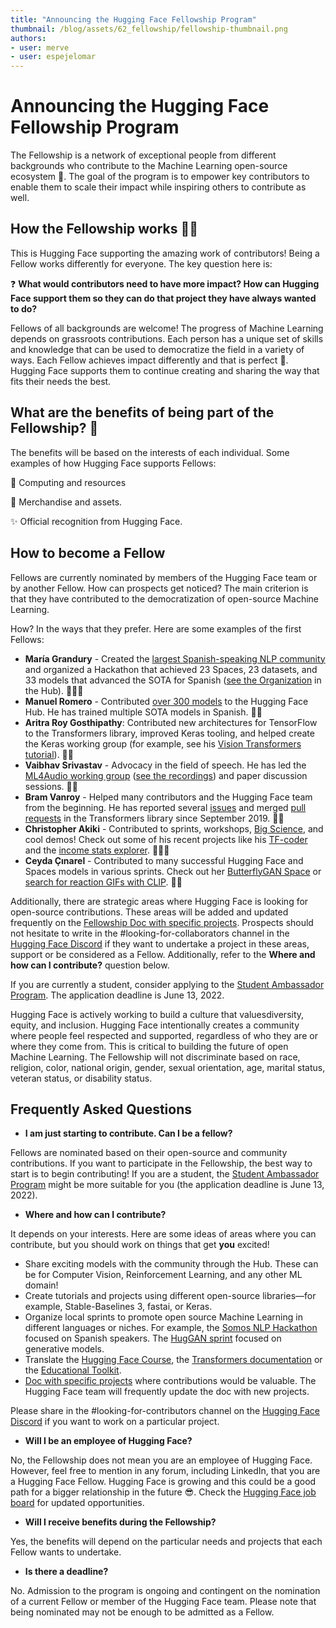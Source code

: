 ```yaml
---
title: "Announcing the Hugging Face Fellowship Program"
thumbnail: /blog/assets/62_fellowship/fellowship-thumbnail.png
authors:
- user: merve
- user: espejelomar
---
```


# Announcing the Hugging Face Fellowship Program

<!-- {blog_metadata} -->
<!-- {authors} -->


The Fellowship is a network of exceptional people from different backgrounds who contribute to the Machine Learning open-source ecosystem 🚀. The goal of the program is to empower key contributors to enable them to scale their impact while inspiring others to contribute as well.

## How the Fellowship works 🙌🏻

This is Hugging Face supporting the amazing work of contributors! Being a Fellow works differently for everyone. The key question here is:

❓ **What would contributors need to have more impact? How can Hugging Face support them so they can do that project they have always wanted to do?**

Fellows of all backgrounds are welcome! The progress of Machine Learning depends on grassroots contributions. Each person has a unique set of skills and knowledge that can be used to democratize the field in a variety of ways. Each Fellow achieves impact differently and that is perfect 🌈. Hugging Face supports them to continue creating and sharing the way that fits their needs the best.

## What are the benefits of being part of the Fellowship? 🤩

The benefits will be based on the interests of each individual. Some examples of how Hugging Face supports Fellows:

💾 Computing and resources

🎁 Merchandise and assets.

✨ Official recognition from Hugging Face.

## How to become a Fellow

Fellows are currently nominated by members of the Hugging Face team or by another Fellow. How can prospects get noticed? The main criterion is that they have contributed to the democratization of open-source Machine Learning.

How? In the ways that they prefer. Here are some examples of the first Fellows:

- **María Grandury** - Created the [largest Spanish-speaking NLP community](https://somosnlp.org/) and organized a Hackathon that achieved 23 Spaces, 23 datasets, and 33 models that advanced the SOTA for Spanish ([see the Organization](https://huggingface.co/hackathon-pln-es) in the Hub). 👩🏼‍🎤
- **Manuel Romero** - Contributed [over 300 models](https://huggingface.co/mrm8488) to the Hugging Face Hub. He has trained multiple SOTA models in Spanish. 🤴🏻
- **Aritra Roy Gosthipathy**: Contributed new architectures for TensorFlow to the Transformers library, improved Keras tooling, and helped create the Keras working group (for example, see his [Vision Transformers tutorial](https://twitter.com/RisingSayak/status/1515918406171914240)). 🦹🏻 
- **Vaibhav Srivastav** - Advocacy in the field of speech. He has led the [ML4Audio working group](https://github.com/Vaibhavs10/ml-with-audio) ([see the recordings](https://www.youtube.com/playlist?list=PLo2EIpI_JMQtOQK_B4G97yn1QWZ4Xi4Tu)) and paper discussion sessions. 🦹🏻
- **Bram Vanroy** - Helped many contributors and the Hugging Face team from the beginning. He has reported several [issues](https://github.com/huggingface/transformers/issues/1332) and merged [pull requests](https://github.com/huggingface/transformers/pull/1346) in the Transformers library since September 2019. 🦸🏼 
- **Christopher Akiki** - Contributed to sprints, workshops, [Big Science](https://t.co/oIRne5fZYb), and cool demos! Check out some of his recent projects like his [TF-coder](https://t.co/NtTmO6ngHP) and the [income stats explorer](https://t.co/dNMO7lHAIR).  🦹🏻‍♀️
- **Ceyda Çınarel** - Contributed to many successful Hugging Face and Spaces models in various sprints. Check out her [ButterflyGAN Space](https://huggingface.co/spaces/huggan/butterfly-gan) or [search for reaction GIFs with CLIP](https://huggingface.co/spaces/flax-community/clip-reply-demo). 👸🏻

Additionally, there are strategic areas where Hugging Face is looking for open-source contributions. These areas will be added and updated frequently on the [Fellowship Doc with specific projects](https://docs.google.com/document/d/11mh36a4fgBlj8sh3_KoP2TckuPcnD-_S_UAtsEWgs50/edit). Prospects should not hesitate to write in the #looking-for-collaborators channel in the [Hugging Face Discord](https://t.co/1n75wi976V?amp=1) if they want to undertake a project in these areas, support or be considered as a Fellow. Additionally, refer to the **Where and how can I contribute?** question below.

If you are currently a student, consider applying to the [Student Ambassador Program](https://huggingface.co/blog/ambassadors). The application deadline is June 13, 2022.

Hugging Face is actively working to build a culture that values ​​diversity, equity, and inclusion. Hugging Face intentionally creates a community where people feel respected and supported, regardless of who they are or where they come from. This is critical to building the future of open Machine Learning. The Fellowship will not discriminate based on race, religion, color, national origin, gender, sexual orientation, age, marital status, veteran status, or disability status.

## Frequently Asked Questions

* **I am just starting to contribute. Can I be a fellow?**

Fellows are nominated based on their open-source and community contributions. If you want to participate in the Fellowship, the best way to start is to begin contributing! If you are a student, the [Student Ambassador Program](https://huggingface.co/blog/ambassadors) might be more suitable for you (the application deadline is June 13, 2022).


* **Where and how can I contribute?**
  
It depends on your interests. Here are some ideas of areas where you can contribute, but you should work on things that get **you** excited!

- Share exciting models with the community through the Hub. These can be for Computer Vision, Reinforcement Learning, and any other ML domain!
- Create tutorials and projects using different open-source libraries—for example, Stable-Baselines 3, fastai, or Keras.
- Organize local sprints to promote open source Machine Learning in different languages or niches. For example, the [Somos NLP Hackathon](https://huggingface.co/hackathon-pln-es) focused on Spanish speakers. The [HugGAN sprint](https://github.com/huggingface/community-events/tree/main/huggan) focused on generative models.
- Translate the [Hugging Face Course](https://github.com/huggingface/course#-languages-and-translations), the [Transformers documentation](https://github.com/huggingface/transformers/blob/main/docs/TRANSLATING.md) or the [Educational Toolkit](https://github.com/huggingface/education-toolkit/blob/main/TRANSLATING.md).
- [Doc with specific projects](https://docs.google.com/document/d/11mh36a4fgBlj8sh3_KoP2TckuPcnD-_S_UAtsEWgs50/edit) where contributions would be valuable. The Hugging Face team will frequently update the doc with new projects.

Please share in the #looking-for-contributors channel on the [Hugging Face Discord](hf.co/join/discord) if you want to work on a particular project.

* **Will I be an employee of Hugging Face?**
  
No, the Fellowship does not mean you are an employee of Hugging Face. However, feel free to mention in any forum, including LinkedIn, that you are a Hugging Face Fellow. Hugging Face is growing and this could be a good path for a bigger relationship in the future 😎. Check the [Hugging Face job board](hf.co/jobs) for updated opportunities. 

* **Will I receive benefits during the Fellowship?**
  
Yes, the benefits will depend on the particular needs and projects that each Fellow wants to undertake.

* **Is there a deadline?**
  
No. Admission to the program is ongoing and contingent on the nomination of a current Fellow or member of the Hugging Face team. Please note that being nominated may not be enough to be admitted as a Fellow.

